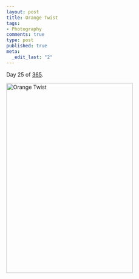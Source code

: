 ```yaml
--- 
layout: post
title: Orange Twist
tags: 
- Photography
comments: true
type: post
published: true
meta: 
  _edit_last: "2"
---
```

Day 25 of <a href="http://www.flickr.com/photos/aaronbrethorst/sets/72157612028658986/">365</a>.

<a title="Orange Twist by aaronbrethorst, on Flickr" href="http://www.flickr.com/photos/aaronbrethorst/3227451731/"><img src="http://farm4.static.flickr.com/3299/3227451731_3576aefe2f.jpg" alt="Orange Twist" width="333" height="500" /></a>
